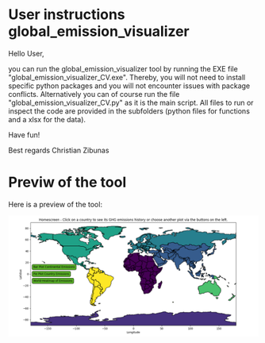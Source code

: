 # User instructions global_emission_visualizer
Hello User,

you can run the global_emission_visualizer tool by running the EXE file "global_emission_visualizer_CV.exe".
Thereby, you will not need to install specific python packages and you will not encounter issues with package conflicts.
Alternatively you can of course run the file "global_emission_visualizer_CV.py" as it is the main script.
All files to run or inspect the code are provided in the subfolders (python files for functions and a xlsx for the data).

Have fun!

Best regards Christian Zibunas

# Previw of the tool

Here is a preview of the tool:

![Tool Preview](https://github.com/Zibunas/global_emission_visualizer/blob/main/Tool_preview_01.png)
